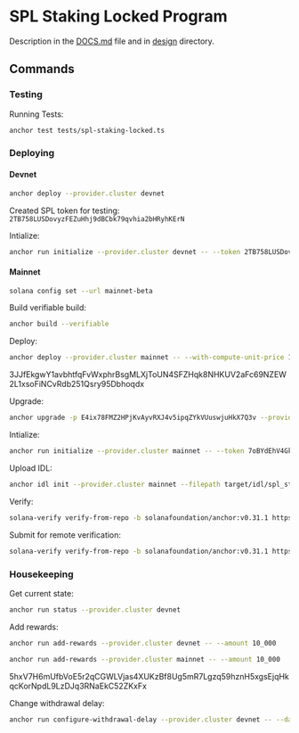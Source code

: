 # SPL Staking Locked Program

Description in the [DOCS.md](./DOCS.md) file and in [design](./design/) directory.

## Commands

### Testing
Running Tests:
```bash
anchor test tests/spl-staking-locked.ts
```

### Deploying
#### Devnet
```bash
anchor deploy --provider.cluster devnet
```


Created SPL token for testing: `2TB758LUSDovyzFEZuHhj9dBCbk79qvhia2bHRyhKErN`



Intialize:
```bash
anchor run initialize --provider.cluster devnet -- --token 2TB758LUSDovyzFEZuHhj9dBCbk79qvhia2bHRyhKErN
```

#### Mainnet

```bash
solana config set --url mainnet-beta
```

Build verifiable build:
```bash
anchor build --verifiable
```
Deploy:
```bash
anchor deploy --provider.cluster mainnet -- --with-compute-unit-price 100
```
3JJfEkgwY1avbhtfqFvWxphrBsgMLXjToUN4SFZHqk8NHKUV2aFc69NZEW2L1xsoFiNCvRdb251Qsry95Dbhoqdx

Upgrade:
```bash
anchor upgrade -p E4ix78FMZ2HPjKvAyvRXJ4v5ipqZYkVUuswjuHkX7Q3v --provider.cluster mainnet ./target/verifiable/spl_staking_locked.so --max-retries 5 -- --with-compute-unit-price 100
```

Intialize:
```bash
anchor run initialize --provider.cluster mainnet -- --token 7oBYdEhV4GkXC19ZfgAvXpJWp2Rn9pm1Bx2cVNxFpump
```

Upload IDL:
```bash
anchor idl init --provider.cluster mainnet --filepath target/idl/spl_staking_locked.json E4ix78FMZ2HPjKvAyvRXJ4v5ipqZYkVUuswjuHkX7Q3v
```

Verify:
```bash
solana-verify verify-from-repo -b solanafoundation/anchor:v0.31.1 https://github.com/codemelt-dev/car-staking-contract --program-id E4ix78FMZ2HPjKvAyvRXJ4v5ipqZYkVUuswjuHkX7Q3v
```

Submit for remote verification:
```bash
solana-verify verify-from-repo -b solanafoundation/anchor:v0.31.1 https://github.com/codemelt-dev/car-staking-contract --remote --program-id E4ix78FMZ2HPjKvAyvRXJ4v5ipqZYkVUuswjuHkX7Q3v             
```

### Housekeeping
Get current state:
```bash
anchor run status --provider.cluster devnet
```

Add rewards:
```bash
anchor run add-rewards --provider.cluster devnet -- --amount 10_000
```
```bash
anchor run add-rewards --provider.cluster mainnet -- --amount 10_000
```
5hxV7H6mUfbVoE5r2qCGWLVjas4XUKzBf8Ug5mR7Lgzq59hznH5xgsEjqHkqcKorNpdL9LzDJq3RNaEkC52ZKxFx

Change withdrawal delay:
```bash
anchor run configure-withdrawal-delay --provider.cluster devnet -- --days 5
```
